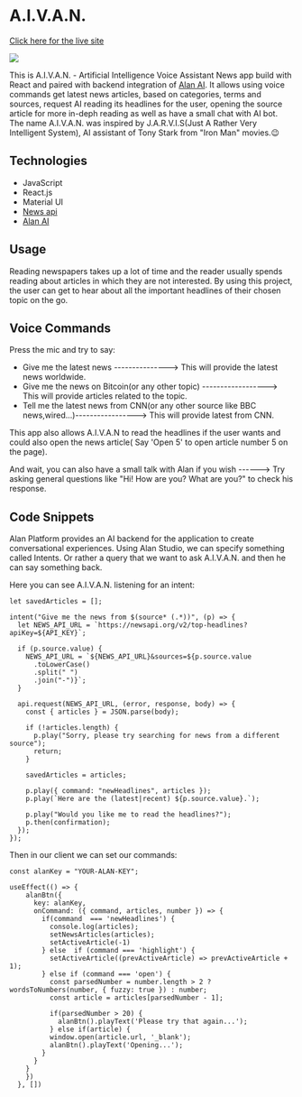 # A.I.V.A.N.

[Click here for the live site](https://aivan.herokuapp.com/)

![](https://user-images.githubusercontent.com/32605566/175749649-ac354378-996b-4a4b-881b-75e5d2706b7e.gif)


This is A.I.V.A.N. - Artificial Intelligence Voice Assistant News app build with React and paired with backend integration of [Alan AI](https://alan.app/).
It allows using voice commands get latest news articles, based on categories, terms and sources, request AI reading its headlines for the user, opening the source article for more in-deph reading as well as have a small chat with AI bot. The name A.I.V.A.N. was inspired by J.A.R.V.I.S(Just A Rather Very Intelligent System), AI assistant of Tony Stark from "Iron Man" movies.😉


## Technologies
- JavaScript
- React.js
- Material UI
- [News api](https://newsapi.org/)
- [Alan AI](https://alan.app/)


## Usage
Reading newspapers takes up a lot of time and the reader
usually spends reading about articles in which they are not
interested. By using this project, the user can get to hear
about all the important headlines of their chosen topic on
the go.

## Voice Commands
Press the mic and try to say:

 - Give me the latest news ---------------> This will provide the latest news worldwide.
 - Give me the news on Bitcoin(or any other topic) ------------------> This will provide articles related to the topic.
 - Tell me the latest news from CNN(or any other source like BBC news,wired...)-----------------> This will provide latest from CNN.

This app also allows A.I.V.A.N to read the headlines if the user wants and could also open the news article( Say 'Open 5' to open article number 5 on the page).

And wait, you can also have a small talk with Alan if you wish ------> Try asking general questions like "Hi! How are you? What are you?" to check his response.

## Code Snippets
Alan Platform provides an AI backend for the application to create conversational experiences. Using Alan Studio, we can specify something called Intents. Or rather a query that we want to ask A.I.V.A.N. and then he can say something back.

Here you can see A.I.V.A.N. listening for an intent:
```
let savedArticles = [];

intent("Give me the news from $(source* (.*))", (p) => {
  let NEWS_API_URL = `https://newsapi.org/v2/top-headlines?apiKey=${API_KEY}`;

  if (p.source.value) {
    NEWS_API_URL = `${NEWS_API_URL}&sources=${p.source.value
      .toLowerCase()
      .split(" ")
      .join("-")}`;
  }

  api.request(NEWS_API_URL, (error, response, body) => {
    const { articles } = JSON.parse(body);

    if (!articles.length) {
      p.play("Sorry, please try searching for news from a different source");
      return;
    }

    savedArticles = articles;

    p.play({ command: "newHeadlines", articles });
    p.play(`Here are the (latest|recent) ${p.source.value}.`);

    p.play("Would you like me to read the headlines?");
    p.then(confirmation);
  });
});

```

Then in our client we can set our commands:
```
const alanKey = "YOUR-ALAN-KEY";

useEffect(() => {
    alanBtn({
      key: alanKey,
      onCommand: ({ command, articles, number }) => {
        if(command  === 'newHeadlines') {
          console.log(articles);
          setNewsArticles(articles);
          setActiveArticle(-1)
        } else  if (command === 'highlight') {
          setActiveArticle((prevActiveArticle) => prevActiveArticle + 1);
        } else if (command === 'open') {
          const parsedNumber = number.length > 2 ? wordsToNumbers(number, { fuzzy: true }) : number;
          const article = articles[parsedNumber - 1];

          if(parsedNumber > 20) {
            alanBtn().playText('Please try that again...');
          } else if(article) {
          window.open(article.url, '_blank');
          alanBtn().playText('Opening...');
        }
      }
    }
    })
  }, [])
```










